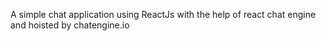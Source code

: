 

A simple chat application using ReactJs with the help of react chat engine and hoisted by chatengine.io

